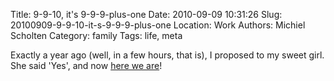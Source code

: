 Title: 9-9-10, it's 9-9-9-plus-one
Date: 2010-09-09 10:31:26
Slug: 20100909-9-9-10-it-s-9-9-9-plus-one
Location: Work
Authors: Michiel Scholten
Category: family
Tags: life, meta

<p>Exactly a year ago (well, in a few hours, that is), I proposed to my sweet girl. She said 'Yes', and now <a href="http://inekemichiel.nl/">here we are</a>!</p>
